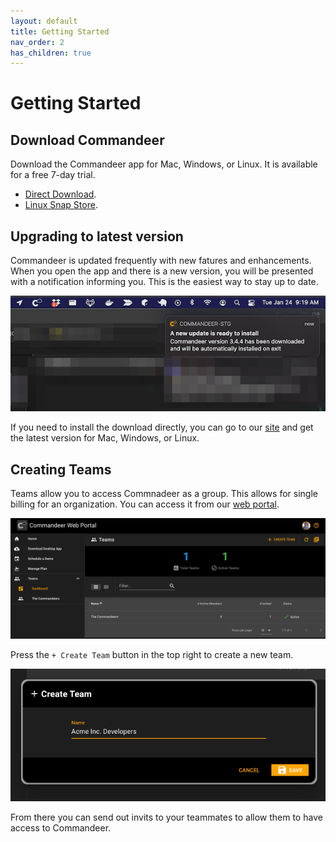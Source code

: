 ```yaml
---
layout: default
title: Getting Started
nav_order: 2
has_children: true
---
```


# Getting Started

## Download Commandeer

Download the Commandeer app for Mac, Windows, or Linux.  It is available for a free 7-day trial.

- [Direct Download](https://getcommandeer.com/ "Download Commandeer").
- [Linux Snap Store](https://snapcraft.io/commandeer "Download Commandeer from the Linux Snap Store").

## Upgrading to latest version

Commandeer is updated frequently with new fatures and enhancements.  When you open the app and there is a new version, you will be presented with a notification informing you.  This is the easiest way to stay up to date.

![Commandeer](/assets/images/commandeer-upgrade-notification.png)

If you need to install the download directly, you can go to our [site](https://app.getcommandeer.com/download "Download Commandeer") and get the latest version for Mac, Windows, or Linux.

## Creating Teams

Teams allow you to access Commnadeer as a group.  This allows for single billing for an organization.  You can access it from our [web portal](https://app.getcommandeer.com/teams "Commandeer Teams").

![Commandeer](/assets/images/commandeer-teams.png)

Press the `+ Create Team` button in the top right to create a new team.

![Commandeer](/assets/images/commandeer-teams-create.png)

From there you can send out invits to your teammates to allow them to have access to Commandeer.
